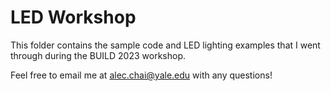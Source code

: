 # LED Workshop

This folder contains the sample code and LED lighting examples that I went through during the BUILD 2023 workshop.

Feel free to email me at alec.chai@yale.edu with any questions!
